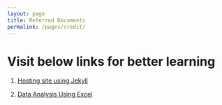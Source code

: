 ```yaml
---
layout: page
title: Referred Documents
permalink: /pages/credit/
---
```


# Visit below links for better learning
1. [Hosting site using Jekyll](https://www.youtube.com/watch?v=1na-IWfv08M&list=PLLAZ4kZ9dFpOPV5C5Ay0pHaa0RJFhcmcB&index=8)

2. [Data Analysis Using Excel](https://www.tutorialspoint.com/excel_data_analysis/excel_data_analysis_visualization.htm)